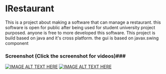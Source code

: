 # IRestaurant #

This is a project about making a software that can manage a restaurant. this software is open for public after being used for student university project purposed. anyone is free to more developed this software. This project is build based on java and it's cross platform. the gui is based on javax.swing component


### Screenshot (Click the screenshot for videos)###
[![IMAGE ALT TEXT HERE](https://img.youtube.com/vi/TJu4jBt3Ajo/0.jpg)](https://www.youtube.com/watch?v=TJu4jBt3Ajo)
[![IMAGE ALT TEXT HERE](https://img.youtube.com/vi/xJj2W7mrh0U/0.jpg)](https://www.youtube.com/watch?v=xJj2W7mrh0U)
